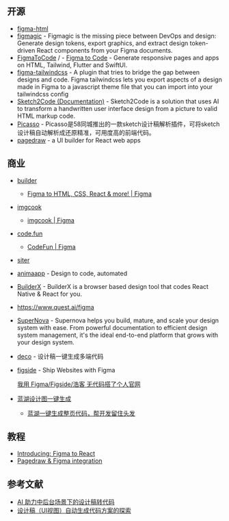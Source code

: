 ## 开源

- [figma-html](https://github.com/BuilderIO/figma-html)
- [figmagic](https://github.com/mikaelvesavuori/figmagic) - Figmagic is the missing piece between DevOps and design: Generate design tokens, export graphics, and extract design token-driven React components from your Figma documents.
- [FigmaToCode](https://github.com/bernaferrari/FigmaToCode) / - [Figma to Code](https://www.figma.com/community/plugin/842128343887142055/Figma-to-Code-(HTML%2C-Tailwind%2C-Flutter%2C-SwiftUI)) - Generate responsive pages and apps on HTML, Tailwind, Flutter and SwiftUI.
- [figma-tailwindcss](https://github.com/jan-dh/figma-tailwindcss/) - A plugin that tries to bridge the gap between designs and code. Figma tailwindcss lets you export aspects of a design made in Figma to a javascript theme file that you can import into your tailwindcss config
- [Sketch2Code (Documentation)](https://github.com/Microsoft/ailab/tree/master/Sketch2Code) - Sketch2Code is a solution that uses AI to transform a handwritten user interface design from a picture to valid HTML markup code.
- [Picasso](https://github.com/wuba/Picasso) - Picasso是58同城推出的一款sketch设计稿解析插件，可将sketch设计稿自动解析成还原精准，可用度高的前端代码。
- [pagedraw](https://github.com/Pagedraw/pagedraw) - a UI builder for React web apps

## 商业

- [builder](https://builder.io/)

    - [Figma to HTML, CSS, React & more! | Figma](https://www.figma.com/community/plugin/747985167520967365/Figma-to-HTML%2C-CSS%2C-React-%26-more!)

- [imgcook](https://www.imgcook.com)

    - [imgcook | Figma](https://www.figma.com/community/plugin/951438743886938495/imgcook)

- [code.fun](https://code.fun/)

    - [CodeFun | Figma](https://www.figma.com/community/plugin/1061186349406580230/CodeFun)

- [siter](https://app.siter.io/)
- [animaapp](https://www.animaapp.com/) - Design to code, automated
- [BuilderX](https://builderx.io/) - BuilderX is a browser based design tool that codes React Native & React for you.
- https://www.quest.ai/figma
- [SuperNova](https://www.supernova.io/) - Supernova helps you build, mature, and scale your design system with ease. From powerful documentation to efficient design system management, it's the ideal end-to-end platform that grows with your design system.
- [deco](https://deco-preview.jd.com/) - 设计稿一键生成多端代码
- [figside](https://figside.com/) - Ship Websites with Figma

    [我用 Figma/Figside/浩客 无代码搭了个人官网](https://sspai.com/post/78088)

- [蓝湖设计图一键生成](https://lanhuapp.com/dds?edm&utm_source=lanhu&utm_medium=mail&utm_campaign=dds&utm_term=20211129)

    - [蓝湖一键生成整页代码，帮开发留住头发](https://zhuanlan.zhihu.com/p/355970754)

## 教程

- [Introducing: Figma to React](https://www.figma.com/blog/introducing-figma-to-react/)
- [Pagedraw & Figma integration](https://medium.com/pagedraw/pagedraw-figma-integration-5f99090ec1d4)

## 参考文献

- [AI 助力中后台场景下的设计稿转代码](https://zhuanlan.zhihu.com/p/100806362)
- [设计稿（UI视图）自动生成代码方案的探索](https://tech.meituan.com/2021/03/25/ui2dsl-dsl2code.html)
